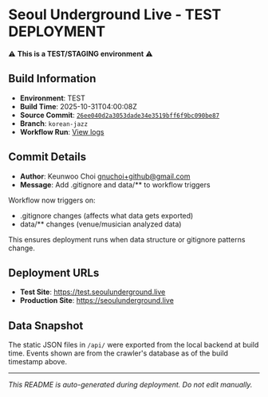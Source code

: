 # Seoul Underground Live - TEST DEPLOYMENT

⚠️ **This is a TEST/STAGING environment** ⚠️

## Build Information

- **Environment**: TEST
- **Build Time**: 2025-10-31T04:00:08Z
- **Source Commit**: [`26ee040d2a3053dade34e3519bff6f9bc090be87`](https://github.com/keunwoochoi/seoulunderground.live/commit/26ee040d2a3053dade34e3519bff6f9bc090be87)
- **Branch**: `korean-jazz`
- **Workflow Run**: [View logs](https://github.com/keunwoochoi/seoulunderground.live/actions/runs/18962258584)

## Commit Details

- **Author**: Keunwoo Choi <gnuchoi+github@gmail.com>
- **Message**: Add .gitignore and data/** to workflow triggers

Workflow now triggers on:
- .gitignore changes (affects what data gets exported)
- data/** changes (venue/musician analyzed data)

This ensures deployment runs when data structure or gitignore patterns change.

## Deployment URLs

- **Test Site**: https://test.seoulunderground.live
- **Production Site**: https://seoulunderground.live

## Data Snapshot

The static JSON files in `/api/` were exported from the local backend at build time.
Events shown are from the crawler's database as of the build timestamp above.

---

*This README is auto-generated during deployment. Do not edit manually.*
